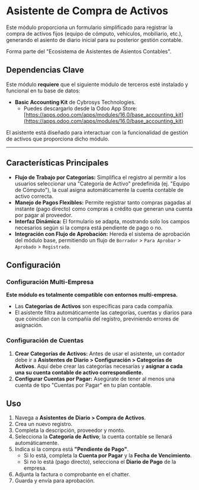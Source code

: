 # Asistente de Compra de Activos

Este módulo proporciona un formulario simplificado para registrar la compra de activos fijos (equipo de cómputo, vehículos, mobiliario, etc.), generando el asiento de diario inicial para su posterior gestión contable.

Forma parte del "Ecosistema de Asistentes de Asientos Contables".

## Dependencias Clave

Este módulo **requiere** que el siguiente módulo de terceros esté instalado y funcional en tu base de datos:

* **Basic Accounting Kit** de Cybrosys Technologies.
  * Puedes descargarlo desde la Odoo App Store: [https://apps.odoo.com/apps/modules/16.0/base_accounting_kit](https://apps.odoo.com/apps/modules/16.0/base_accounting_kit)

El asistente está diseñado para interactuar con la funcionalidad de gestión de activos que proporciona dicho módulo.

---

## Características Principales

* **Flujo de Trabajo por Categorías:** Simplifica el registro al permitir a los usuarios seleccionar una "Categoría de Activo" predefinida (ej. "Equipo de Cómputo"), la cual asigna automáticamente la cuenta contable de activo correcta.
* **Manejo de Pagos Flexibles:** Permite registrar tanto compras pagadas al instante (pago directo) como compras a crédito que generan una cuenta por pagar al proveedor.
* **Interfaz Dinámica:** El formulario se adapta, mostrando solo los campos necesarios según si la compra está pendiente de pago o no.
* **Integración con Flujo de Aprobación:** Hereda el sistema de aprobación del módulo base, permitiendo un flujo de `Borrador` > `Para Aprobar` > `Aprobado` > `Registrado`.

## Configuración

### Configuración Multi-Empresa

**Este módulo es totalmente compatible con entornos multi-empresa.**

* Las **Categorías de Activos** son específicas para cada compañía.
* El asistente filtra automáticamente las categorías, cuentas y diarios para que coincidan con la compañía del registro, previniendo errores de asignación.

### Configuración de Cuentas

1. **Crear Categorías de Activos:** Antes de usar el asistente, un contador debe ir a **Asistentes de Diario > Configuración > Categorías de Activos**. Aquí debe crear las categorías necesarias y **asignar a cada una su cuenta contable de activo correspondiente.**
2. **Configurar Cuentas por Pagar:** Asegúrate de tener al menos una cuenta de tipo "Cuentas por Pagar" en tu plan contable.

## Uso

1. Navega a **Asistentes de Diario > Compra de Activos**.
2. Crea un nuevo registro.
3. Completa la descripción, proveedor y monto.
4. Selecciona la **Categoría de Activo**; la cuenta contable se llenará automáticamente.
5. Indica si la compra está **"Pendiente de Pago"**.
    * Si lo está, completa la **Cuenta por Pagar** y la **Fecha de Vencimiento**.
    * Si no lo está (pago directo), selecciona el **Diario de Pago** de la empresa.
6. Adjunta la factura o comprobante en el chatter.
7. Guarda y envía para aprobación.
